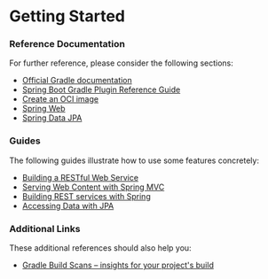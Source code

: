 # Getting Started

### Reference Documentation
For further reference, please consider the following sections:

* [Official Gradle documentation](https://docs.gradle.org)
* [Spring Boot Gradle Plugin Reference Guide](https://docs.spring.io/spring-boot/docs/3.1.7/gradle-plugin/reference/html/)
* [Create an OCI image](https://docs.spring.io/spring-boot/docs/3.1.7/gradle-plugin/reference/html/#build-image)
* [Spring Web](https://docs.spring.io/spring-boot/docs/3.1.7/reference/htmlsingle/index.html#web)
* [Spring Data JPA](https://docs.spring.io/spring-boot/docs/3.1.7/reference/htmlsingle/index.html#data.sql.jpa-and-spring-data)

### Guides
The following guides illustrate how to use some features concretely:

* [Building a RESTful Web Service](https://spring.io/guides/gs/rest-service/)
* [Serving Web Content with Spring MVC](https://spring.io/guides/gs/serving-web-content/)
* [Building REST services with Spring](https://spring.io/guides/tutorials/rest/)
* [Accessing Data with JPA](https://spring.io/guides/gs/accessing-data-jpa/)

### Additional Links
These additional references should also help you:

* [Gradle Build Scans – insights for your project's build](https://scans.gradle.com#gradle)

